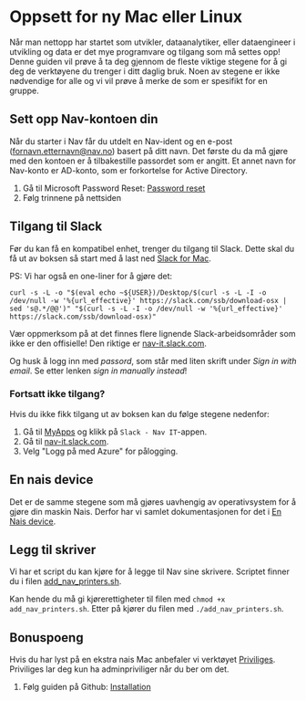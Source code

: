 # Oppsett for ny Mac eller Linux

Når man nettopp har startet som utvikler, dataanalytiker, eller dataengineer i utvikling og data er det mye programvare og tilgang som må settes opp!
Denne guiden vil prøve å ta deg gjennom de fleste viktige stegene for å gi deg de verktøyene du trenger i ditt daglig bruk.
Noen av stegene er ikke nødvendige for alle og vi vil prøve å merke de som er spesifikt for en gruppe.

## Sett opp Nav-kontoen din

Når du starter i Nav får du utdelt en Nav-ident og en e-post (fornavn.etternavn@nav.no) basert på ditt navn.
Det første du da må gjøre med den kontoen er å tilbakestille passordet som er angitt.
Et annet navn for Nav-konto er AD-konto, som er forkortelse for Active Directory.

1. Gå til Microsoft Password Reset: [Password reset](https://aka.ms/sspr)
2. Følg trinnene på nettsiden

## Tilgang til Slack

Før du kan få en kompatibel enhet, trenger du tilgang til Slack.
Dette skal du få ut av boksen så start med å last ned [Slack for Mac](https://slack.com/downloads/mac).

PS: Vi har også en one-liner for å gjøre det:

``` shell
curl -s -L -o "$(eval echo ~${USER})/Desktop/$(curl -s -L -I -o /dev/null -w '%{url_effective}' https://slack.com/ssb/download-osx | sed 's@.*/@@')" "$(curl -s -L -I -o /dev/null -w '%{url_effective}' https://slack.com/ssb/download-osx)"
```

Vær oppmerksom på at det finnes flere lignende Slack-arbeidsområder som ikke er den offisielle!
Den riktige er [nav-it.slack.com](https://nav-it.slack.com).

Og husk å logg inn med *passord*, som står med liten skrift under _Sign in with email_.
Se etter lenken _sign in manually instead_!

### Fortsatt ikke tilgang?

Hvis du ikke fikk tilgang ut av boksen kan du følge stegene nedenfor:

1. Gå til [MyApps](https://myapps.microsoft.com/) og klikk på `Slack - Nav IT`-appen.
2. Gå til [nav-it.slack.com](https://nav-it.slack.com).
3. Velg "Logg på med Azure" for pålogging.

## En nais device

Det er de samme stegene som må gjøres uavhengig av operativsystem for å gjøre din maskin Nais.
Derfor har vi samlet dokumentasjonen for det i [En Nais device](en-nais-device.md).

## Legg til skriver

Vi har et script du kan kjøre for å legge til Nav sine skrivere.
Scriptet finner du i filen [add_nav_printers.sh](./add_nav_printers.sh).

Kan hende du må gi kjørerettigheter til filen med `chmod +x add_nav_printers.sh`.
Etter på kjører du filen med `./add_nav_printers.sh`.
    
## Bonuspoeng

Hvis du har lyst på en ekstra nais Mac anbefaler vi verktøyet [Priviliges](https://github.com/SAP/macOS-enterprise-privileges).
Priviliges lar deg kun ha adminpriviliger når du ber om det.

1. Følg guiden på Github: [Installation](https://github.com/SAP/macOS-enterprise-privileges/wiki/Installation)
